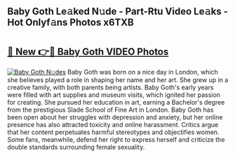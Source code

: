 ## Baby Goth Le𝚊ked N𝚞de - Part-Rtu Video Le𝚊ks - Hot Onlyf𝚊ns Photos x6TXB

# <h2><a href="http://ab47339.deff.icu/?id=Baby+Goth">🔗 New 👉🔴 Baby Goth VIDEO Photos</a></h2>

[![Baby Goth N𝚞des](https://i.imgur.com/rIISA9y.gif)](http://ab47339.deff.icu/?id=Baby+Goth)
Baby Goth was born on a nice day in London, which she believes played a role in shaping her name and her art. She grew up in a creative family, with both parents being artists. Baby Goth's early years were filled with art supplies and museum visits, which ignited her passion for creating. She pursued her education in art, earning a Bachelor's degree from the prestigious Slade School of Fine Art in London. Baby Goth has been open about her struggles with depression and anxiety, but her online presence has also attracted toxicity and online harassment. Critics argue that her content perpetuates harmful stereotypes and objectifies women. Some fans, meanwhile, defend her right to express herself and criticize the double standards surrounding female sexuality.

